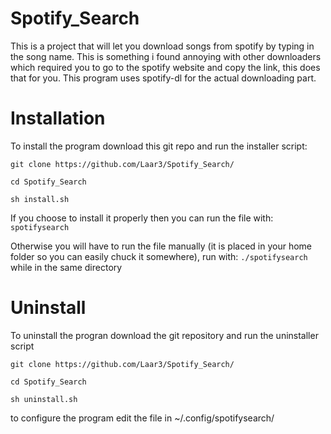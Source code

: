 # Spotify_Search
This is a project that will let you download songs from spotify by typing in the song name.
This is something i found annoying with other downloaders which required you to go to the spotify website and copy the link, this does that for you.
This program uses spotify-dl for the actual downloading part.

# Installation


To install the program download this git repo and run the installer script:

`git clone https://github.com/Laar3/Spotify_Search/`

`cd Spotify_Search`
  
`sh install.sh`

If you choose to install it properly then you can run the file with:
`spotifysearch`

Otherwise you will have to run the file manually (it is placed in your home folder so you can easily chuck it somewhere), run with:
`./spotifysearch`
while in the same directory

# Uninstall
To uninstall the progran download the git repository and run the uninstaller script

`git clone https://github.com/Laar3/Spotify_Search/`

`cd Spotify_Search`

`sh uninstall.sh`

to configure the program edit the file in ~/.config/spotifysearch/

